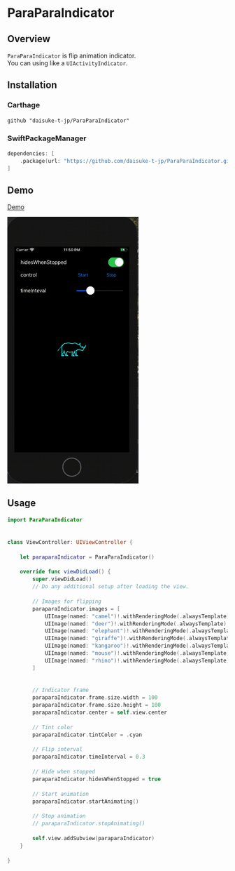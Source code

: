 # ParaParaIndicator

## Overview

`ParaParaIndicator` is flip animation indicator.  
You can using like a `UIActivityIndicator`.


## Installation

### Carthage

```
github "daisuke-t-jp/ParaParaIndicator"
```

### SwiftPackageManager

```swift
dependencies: [
    .package(url: "https://github.com/daisuke-t-jp/ParaParaIndicator.git", .upToNextMajor(from: "1.0.0"))
]
```

## Demo

[Demo](https://github.com/daisuke-t-jp/ParaParaIndicator/tree/master/ParaParaIndicatorDemo)

<img src="https://raw.githubusercontent.com/daisuke-t-jp/ParaParaIndicator/master/demo.gif" width=300px>


## Usage

```swift
import ParaParaIndicator


class ViewController: UIViewController {
    
    let paraparaIndicator = ParaParaIndicator()
    
    override func viewDidLoad() {
        super.viewDidLoad()
        // Do any additional setup after loading the view.
        
        // Images for flipping 
        paraparaIndicator.images = [
            UIImage(named: "camel")!.withRenderingMode(.alwaysTemplate),
            UIImage(named: "deer")!.withRenderingMode(.alwaysTemplate),
            UIImage(named: "elephant")!.withRenderingMode(.alwaysTemplate),
            UIImage(named: "giraffe")!.withRenderingMode(.alwaysTemplate),
            UIImage(named: "kangaroo")!.withRenderingMode(.alwaysTemplate),
            UIImage(named: "mouse")!.withRenderingMode(.alwaysTemplate),
            UIImage(named: "rhino")!.withRenderingMode(.alwaysTemplate),
        ]
        
        
        // Indicator frame
        paraparaIndicator.frame.size.width = 100
        paraparaIndicator.frame.size.height = 100     
        paraparaIndicator.center = self.view.center
        
        // Tint color
        paraparaIndicator.tintColor = .cyan
        
        // Flip interval
        paraparaIndicator.timeInterval = 0.3
        
        // Hide when stopped
        paraparaIndicator.hidesWhenStopped = true
        
        // Start animation
        paraparaIndicator.startAnimating()
        
        // Stop animation
        // paraparaIndicator.stopAnimating()
        
        self.view.addSubview(paraparaIndicator)
    }
    
}
```
